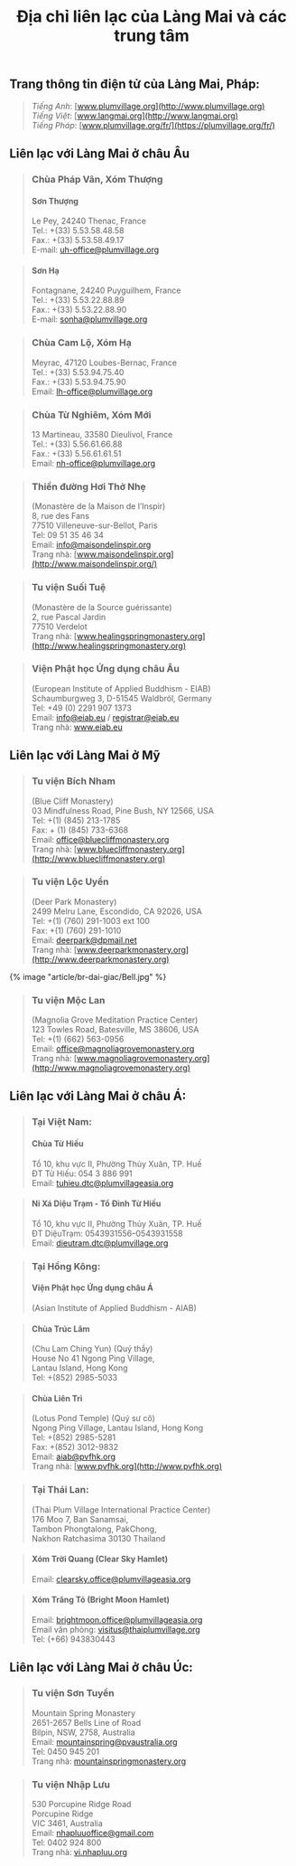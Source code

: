 ﻿---
title: Địa chỉ liên lạc của Làng Mai và các trung tâm
---

## Trang thông tin điện tử của Làng Mai, Pháp:
> *Tiếng Anh*: [www.plumvillage.org](http://www.plumvillage.org)  
> *Tiếng Việt*: [www.langmai.org](http://www.langmai.org)  
> *Tiếng Pháp*: [www.plumvillage.org/fr/](https://plumvillage.org/fr/)

## Liên lạc với Làng Mai ở châu Âu

> ### Chùa Pháp Vân, Xóm Thượng
> #### Sơn Thượng			
> Le Pey, 24240 Thenac, France  
> Tel.: +(33) 5.53.58.48.58  
> Fax.: +(33) 5.53.58.49.17  
> E-mail: uh-office@plumvillage.org

> #### Sơn Hạ
> Fontagnane, 24240 Puyguilhem, France  
> Tel.: +(33) 5.53.22.88.89  
> Fax.: +(33) 5.53.22.88.90  
> E-mail: sonha@plumvillage.org

> ### Chùa Cam Lộ, Xóm Hạ
> Meyrac, 47120 Loubes-Bernac, France  
> Tel.: +(33) 5.53.94.75.40  
> Fax.: +(33) 5.53.94.75.90  
> Email: lh-office@plumvillage.org

> ### Chùa Từ Nghiêm, Xóm Mới
> 13 Martineau, 33580 Dieulivol, France  
> Tel.: +(33) 5.56.61.66.88  
> Fax.: +(33) 5.56.61.61.51  
> Email: nh-office@plumvillage.org

> ### Thiền đường Hơi Thở Nhẹ
> (Monastère de la Maison de l’Inspir)  
> 8, rue des Fans  
> 77510 Villeneuve-sur-Bellot, Paris  
> Tel: 09 51 35 46 34  
> Email: info@maisondelinspir.org  
> Trang nhà: [www.maisondelinspir.org](http://www.maisondelinspir.org/)

> ### Tu viện Suối Tuệ
> (Monastère de la Source guérissante)  
> 2, rue Pascal Jardin  
> 77510 Verdelot  
> Trang nhà: [www.healingspringmonastery.org](http://www.healingspringmonastery.org)

> ### Viện Phật học Ứng dụng châu Âu
> (European Institute of Applied Buddhism - EIAB)  
> Schaumburgweg 3, D-51545 Waldbröl, Germany  
> Tel: +49 (0) 2291 907 1373  
> Email: info@eiab.eu / registrar@eiab.eu  
> Trang nhà: www.eiab.eu

## Liên lạc với Làng Mai ở Mỹ

> ### Tu viện Bích Nham
> (Blue Cliff Monastery)  
> 03 Mindfulness Road, Pine Bush, NY 12566, USA  
> Tel: +(1) (845) 213-1785  
> Fax: + (1) (845) 733-6368  
> Email: office@bluecliffmonastery.org  
> Trang nhà: [www.bluecliffmonastery.org](http://www.bluecliffmonastery.org)

> ### Tu viện Lộc Uyển
> (Deer Park Monastery)  
> 2499 Melru Lane, Escondido, CA 92026, USA  
> Tel: +(1) (760) 291-1003 ext 100  
> Fax: +(1) (760) 291-1010  
> Email: deerpark@dpmail.net  
> Trang nhà: [www.deerparkmonastery.org](http://www.deerparkmonastery.org)

{% image "article/br-dai-giac/Bell.jpg" %}

> ### Tu viện Mộc Lan
> (Magnolia Grove Meditation Practice Center)  
> 123 Towles Road, Batesville, MS 38606, USA  
> Tel: +(1) (662) 563-0956  
> Email: office@magnoliagrovemonastery.org  
> Trang nhà: [www.magnoliagrovemonastery.org](http://www.magnoliagrovemonastery.org)

## Liên lạc với Làng Mai ở châu Á:

> ### Tại Việt Nam:
> #### Chùa Từ Hiếu
> Tổ 10, khu vực II, Phường Thủy Xuân, TP. Huế  
> ĐT Từ Hiếu: 054 3 886 991  
> Email: tuhieu.dtc@plumvillageasia.org

> #### Ni Xá Diệu Trạm - Tổ Đình Từ Hiếu
> Tổ 10, khu vực II, Phường Thủy Xuân, TP. Huế  
> ĐT DiệuTrạm: 0543931556–0543931558  
> Email: dieutram.dtc@plumvillage.org

> ### Tại Hồng Kông:
> #### Viện Phật học Ứng dụng châu Á
> (Asian Institute of Applied Buddhism - AIAB) 

> #### Chùa Trúc Lâm
> (Chu Lam Ching Yun) (Quý thầy)  
> House No 41 Ngong Ping Village,  
> Lantau Island, Hong Kong  
> Tel: +(852) 2985-5033

> #### Chùa Liên Trì
> (Lotus Pond Temple) (Quý sư cô)  
> Ngong Ping Village, Lantau Island, Hong Kong  
> Tel: +(852) 2985-5281  
> Fax: +(852) 3012-9832  
> Email: aiab@pvfhk.org  
> Trang nhà: [www.pvfhk.org](http://www.pvfhk.org)

> ### Tại Thái Lan:
> (Thai Plum Village International Practice Center)  
> 176 Moo 7, Ban Sanamsai,  
> Tambon Phongtalong, PakChong,  
> Nakhon Ratchasima 30130 Thailand

> #### Xóm Trời Quang (Clear Sky Hamlet)
> Email: clearsky.office@plumvillageasia.org

> #### Xóm Trăng Tỏ (Bright Moon Hamlet)
> Email: brightmoon.office@plumvillageasia.org  
> Email văn phòng: visitus@thaiplumvillage.org  
> Tel: (+66) 943830443

## Liên lạc với Làng Mai ở châu Úc:

> ### Tu viện Sơn Tuyền
> Mountain Spring Monastery  
> 2651-2657 Bells Line of Road  
> Bilpin, NSW, 2758, Australia  
> Email: mountainspring@pvaustralia.org  
> Tel: 0450 945 201  
> Trang nhà: [mountainspringmonastery.org](http://mountainspringmonastery.org/)

> ### Tu viện Nhập Lưu
> 530 Porcupine Ridge Road  
> Porcupine Ridge  
> VIC 3461, Australia  
> Email: nhapluuoffice@gmail.com  
> Tel: 0402 924 800  
> Trang nhà: [vi.nhapluu.org](https://vi.nhapluu.org/)
